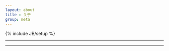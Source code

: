 ```yaml
---
layout: about
title : 关于
group: meta
---
```

{% include JB/setup %}

--------------------------------------------


---------------------------------------------

